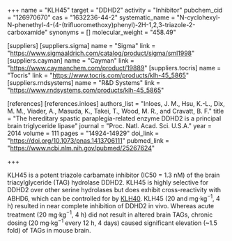 +++
name = "KLH45"
target = "DDHD2"
activity = "Inhibitor"
pubchem_cid = "126970670"
cas = "1632236-44-2"
systematic_name = "N-cyclohexyl-N-phenethyl-4-(4-(trifluoromethoxy)phenyl)-2H-1,2,3-triazole-2-carboxamide"
synonyms = []
molecular_weight = "458.49"

[suppliers]
    [suppliers.sigma]
        name = "Sigma"
        link = "https://www.sigmaaldrich.com/catalog/product/sigma/sml1998"
    [suppliers.cayman]
        name = "Cayman"
        link = "https://www.caymanchem.com/product/19889"
    [suppliers.tocris]
        name = "Tocris"
        link = "https://www.tocris.com/products/klh-45_5865"
    [suppliers.rndsystems]
        name = "R&D Systems"
        link = "https://www.rndsystems.com/products/klh-45_5865"

[references]
    [references.inloes]
        authors_list = "Inloes, J. M., Hsu, K.-L., Dix, M. M., Viader, A., Masuda, K., Takei, T., Wood, M. R., and Cravatt, B. F."
        title = "The hereditary spastic paraplegia-related enzyme DDHD2 is a principal brain triglyceride lipase"
        journal = "Proc. Natl. Acad. Sci. U.S.A."
        year = 2014
        volume = 111
        pages = "14924-14929"
        doi_link = "https://doi.org/10.1073/pnas.1413706111"
        pubmed_link = "https://www.ncbi.nlm.nih.gov/pubmed/25267624"

+++

KLH45 is a potent triazole carbamate inhibitor (IC50 = 1.3 nM) of the brain triacylglyceride (TAG) hydrolase DDHD2. KLH45 is highly selective for DDHD2 over other serine hydrolases but does exhibit cross-reactivity with ABHD6, which can be controlled for by <a href="#klh40" class="js-scroll-trigger">KLH40</a>. KLH45 (20 and mg⋅kg<sup>−1</sup>, 4 h) resulted in near complete inhibition of DDHD2 in vivo. Whereas acute treatment (20 mg⋅kg<sup>−1</sup>, 4 h) did not result in altered brain TAGs, chronic dosing (20 mg⋅kg<sup>−1</sup> every 12 h, 4 days) caused significant elevation (~1.5 fold) of TAGs in mouse brain.
